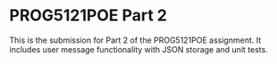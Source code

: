 
# PROG5121POE Part 2
This is the submission for Part 2 of the PROG5121POE assignment.
It includes user message functionality with JSON storage and unit tests.
